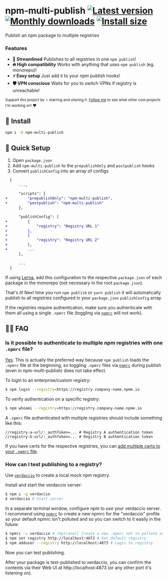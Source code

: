 # npm-multi-publish [![Latest version](https://badgen.net/npm/v/npm-multi-publish)](https://npm.im/npm-multi-publish) [![Monthly downloads](https://badgen.net/npm/dm/npm-multi-publish)](https://npm.im/npm-multi-publish) [![Install size](https://packagephobia.now.sh/badge?p=npm-multi-publish)](https://packagephobia.now.sh/result?p=npm-multi-publish)

Publish an npm package to multiple registries

### Features
- **🙌 Streamlined** Publishes to all registries in one `npm publish`!
- **🔥 High compatibility** Works with anything that uses `npm publish` (eg. monorepo)!
- **⚡️ Easy setup** Just add it to your npm publish hooks!
- **🛡 VPN conscious** Waits for you to switch VPNs if registry is unreachable!

<sub>Support this project by ⭐️ starring and sharing it. [Follow me](https://github.com/privatenumber) to see what other cool projects I'm working on! ❤️</sub>


## 🚀 Install
```sh
npm i -D npm-multi-publish
```

## 🚦 Quick Setup

1. Open `package.json`
2. Add `npm-multi-publish` to the `prepublishOnly` and `postpublish` hooks
3. Convert `publishConfig` into an array of configs

```diff
  {
      ...,

      "scripts": {
+         "prepublishOnly": "npm-multi-publish",
+         "postpublish": "npm-multi-publish"
      },

      "publishConfig": [
+         {
+             "registry": "Registry URL 1"
+         },
+         {
+             "registry": "Registry URL 2"
+         },
+         ...
      ],

      ...
  }
```

If using [Lerna](https://lerna.js.org/), add this configuration to the respective `package.json` of each package in the monorepo (not necessary in the root `package.json`).


That's it! Next time you run `npm publish` or `yarn publish` it will automatically publish to all registries configured in your `package.json` `publishConfig` array.

If the registries require authentication, make sure you authenticate with them all using a single `.npmrc` file (toggling via [`npmrc`](https://www.npmjs.com/package/npmrc) will not work).


## 💁‍♀️ FAQ

### Is it possible to authenticate to multiple npm registries with one `.npmrc` file?

[Yes](https://docs.npmjs.com/logging-in-to-an-npm-enterprise-registry-from-the-command-line#logging-in-with-a-scope-configured-to-point-to-an-npm-enterprise-registry). This is actually the preferred way because `npm publish` loads the `.npmrc` file at the beginning, so toggling `.npmrc` files via [`npmrc`](https://www.npmjs.com/package/npmrc) during publish (even in npm-multi-publish) does not take effect.

To login to an enterprise/custom registry:

```sh
$ npm login --registry=https://registry.company-name.npme.io
```

To verify authentication on a specific registry:

```sh
$ npm whoami --registry=https://registry.company-name.npme.io
```


A `.npmrc` file authenticated with multiple registries should include something like this:
```
//registry-a-url/:_authToken=... # Registry A authentication token
//registry-b-url/:_authToken=... # Registry B authentication token
```

If you have certs for the respective registries, you can [add multiple certs to your `.npmrc` file](https://docs.npmjs.com/misc/config#ca).

### How can I test publishing to a registry?
Use [`verdaccio`](https://github.com/verdaccio/verdaccio) to create a local mock npm registry.

Install and start the verdaccio server:

```sh
$ npm i -g verdaccio
$ verdaccio # Start server
```

In a separate terminal window, configure npm to use your verdaccio server. I recommend using [`npmrc`](https://www.npmjs.com/package/npmrc) to create a new npmrc for the "verdaccio" profile so your default npmrc isn't polluted and so you can switch to it easily in the future:

```sh
$ npmrc -c verdaccio # (Optional) Create a new .npmrc not to pollute existing ones
$ npm set registry http://localhost:4873 # Set default registry
$ npm adduser --registry http://localhost:4873 # Login to registry
```

Now you can test publishing.

After your package is test-published to verdaccio, you can confirm the contents via their Web UI at http://localhost:4873 (or any other port it's listening on).

